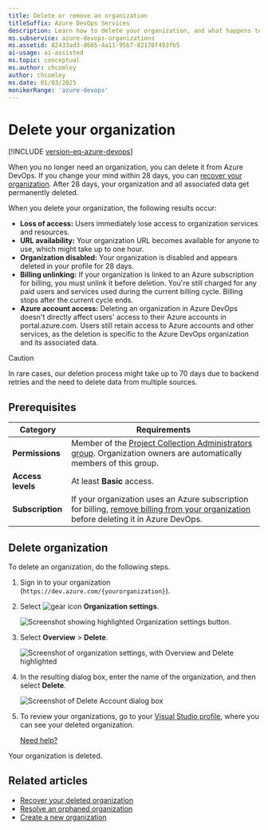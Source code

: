 ```yaml
---
title: Delete or remove an organization
titleSuffix: Azure DevOps Services
description: Learn how to delete your organization, and what happens to users when you do.
ms.subservice: azure-devops-organizations
ms.assetid: 82433ad3-d665-4a11-95b7-82178f493fb5
ai-usage: ai-assisted
ms.topic: conceptual
ms.author: chcomley
author: chcomley
ms.date: 01/03/2025
monikerRange: 'azure-devops'
---
```


# Delete your organization

[!INCLUDE [version-eq-azure-devops](../../includes/version-eq-azure-devops.md)]

When you no longer need an organization, you can delete it from Azure DevOps. If you change your mind within 28 days, you can [recover your organization](./recover-your-organization.md).
After 28 days, your organization and all associated data get permanently deleted.

When you delete your organization, the following results occur:

- **Loss of access:** Users immediately lose access to organization services and resources.
- **URL availability:** Your organization URL becomes available for anyone to use, which might take up to one hour.
- **Organization disabled:** Your organization is disabled and appears deleted in your profile for 28 days.
- **Billing unlinking:** If your organization is linked to an Azure subscription for billing, you must unlink it before deletion. You're still charged for any paid users and services used during the current billing cycle. Billing stops after the current cycle ends.
- **Azure account access:** Deleting an organization in Azure DevOps doesn't directly affect users' access to their Azure accounts in portal.azure.com. Users still retain access to Azure accounts and other services, as the deletion is specific to the Azure DevOps organization and its associated data.

> [!CAUTION]
> In rare cases, our deletion process might take up to 70 days due to backend retries and the need to delete data from multiple sources.

## Prerequisites

| Category | Requirements |
|--------------|-------------|
|**Permissions**| Member of the [Project Collection Administrators group](../organizations/security/look-up-project-collection-administrators.md). Organization owners are automatically members of this group.|
|**Access levels**| At least **Basic** access.|
|**Subscription** |If your organization uses an Azure subscription for billing, [remove billing from your organization](../billing/change-azure-subscription.md#remove-your-billing-subscription) before deleting it in Azure DevOps.|

## Delete organization

To delete an organization, do the following steps.

1. Sign in to your organization (```https://dev.azure.com/{yourorganization}```).

2. Select ![gear icon](../../media/icons/gear-icon.png) **Organization settings**.

    ![Screenshot showing highlighted Organization settings button.](../../media/settings/open-admin-settings-vert.png)

3. Select **Overview** > **Delete**.

   ![Screenshot of organization settings, with Overview and Delete highlighted](media/delete-organization/organization-overview-settings.png)

4. In the resulting dialog box, enter the name of the organization, and then select **Delete**.

   ![Screenshot of Delete Account dialog box](media/delete-organization/delete-organization-popup.png)

5. To review your organizations, go to your [Visual Studio profile](https://app.vsaex.visualstudio.com/profile/view), where you can see your deleted organization.

   [Need help?](faq-configure-customize-organization.yml#get-support)

Your organization is deleted.

## Related articles

- [Recover your deleted organization](recover-your-organization.md)
- [Resolve an orphaned organization](resolve-orphaned-organization.md)
- [Create a new organization](create-organization.md)
